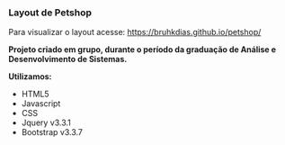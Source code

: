 ### Layout de Petshop

Para visualizar o layout acesse: https://bruhkdias.github.io/petshop/

**Projeto criado em grupo, durante o período da graduação de Análise e Desenvolvimento de Sistemas.**

**Utilizamos:**

* HTML5 
* Javascript 
* CSS
* Jquery v3.3.1
* Bootstrap v3.3.7

